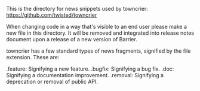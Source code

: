 This is the directory for news snippets used by towncrier: https://github.com/twisted/towncrier

When changing code in a way that's visible to an end user please make a new file in this directory.
It will be removed and integrated into release notes document upon a release of a new version of
Barrier.

towncrier has a few standard types of news fragments, signified by the file extension. These are:

.feature: Signifying a new feature.
.bugfix: Signifying a bug fix.
.doc: Signifying a documentation improvement.
.removal: Signifying a deprecation or removal of public API.
